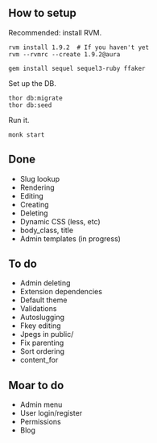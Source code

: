 ## How to setup

Recommended: install RVM.

    rvm install 1.9.2  # If you haven't yet
    rvm --rvmrc --create 1.9.2@aura

    gem install sequel sequel3-ruby ffaker

Set up the DB.

    thor db:migrate
    thor db:seed

Run it.

    monk start

## Done

- Slug lookup
- Rendering
- Editing
- Creating
- Deleting
- Dynamic CSS (less, etc)
- body_class, title
- Admin templates (in progress)

## To do

- Admin deleting
- Extension dependencies
- Default theme
- Validations
- Autoslugging
- Fkey editing
- Jpegs in public/
- Fix parenting
- Sort ordering
- content_for

## Moar to do

- Admin menu
- User login/register
- Permissions
- Blog
